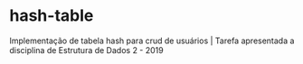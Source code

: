 # hash-table
Implementação de tabela hash para crud de usuários | Tarefa apresentada a disciplina de Estrutura de Dados 2 - 2019
